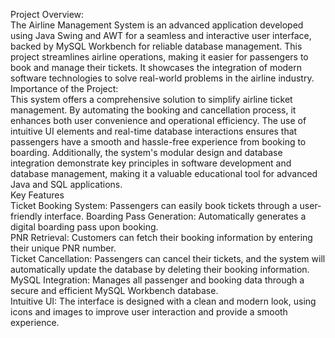 Project Overview:
<br/>
The Airline Management System is an advanced application developed using Java Swing and AWT for a seamless and interactive user interface, backed by MySQL Workbench for reliable database management. This project streamlines airline operations, making it easier for passengers to book and manage their tickets. It showcases the integration of modern software technologies to solve real-world problems in the airline industry.
<br/>
Importance of the Project:
<br/>
This system offers a comprehensive solution to simplify airline ticket management. By automating the booking and cancellation process, it enhances both user convenience and operational efficiency. The use of intuitive UI elements and real-time database interactions ensures that passengers have a smooth and hassle-free experience from booking to boarding. Additionally, the system's modular design and database integration demonstrate key principles in software development and database management, making it a valuable educational tool for advanced Java and SQL applications.
<br/>
Key Features
<br/>
Ticket Booking System: Passengers can easily book tickets through a user-friendly interface.
Boarding Pass Generation: Automatically generates a digital boarding pass upon booking.
<br/>
PNR Retrieval: Customers can fetch their booking information by entering their unique PNR number.
<br/>
Ticket Cancellation: Passengers can cancel their tickets, and the system will automatically update the database by deleting their booking information.
<br/>
MySQL Integration: Manages all passenger and booking data through a secure and efficient MySQL Workbench database.
<br/>
Intuitive UI: The interface is designed with a clean and modern look, using icons and images to improve user interaction and provide a smooth experience.
